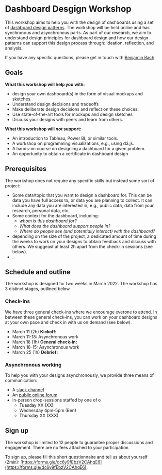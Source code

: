 # Dashboard Desgign Workshop
This workshop aims to help you with the design of dashboards using a set of [dashboard design patterns](patterns.html). The workshop will be held online and has synchronous and asynchronous parts. As part of our research, we aim to understand design principles for dashboard design and how our design patterns can support this design process through: ideation, reflection, and analysis.  

If you have any specific questions, please get in touch with [Benjamin Bach](mailto:bbach@inf.ed.ac.uk). 

## Goals 

**What this workshop will help you with:**
* design your own dashboard(s) in the form of visual mockups and sketches.
* Understand design decisions and tradeoffs
* Make deliberate design decisions and reflect on these choices.
* Use state-of-the-art tools for mockups and design sketches
* Discuss your designs with peers and learn from others. 

**What this workshop will *not* support:**
* An introduction to Tableau, Power BI, or similar tools.
* A workshop on programming visualizations, e.g., using d3.js. 
* A hands-on course on designing a dashboard for a given problem.
* An opportunity to obtain a certificate in dashboard design

## Prerequisites

The workshop does not require any specific skills but instead some sort of project: 
* Some data/topic that you want to design a dashboard for. This can be data you have full access to, or data you are planning to collect. It can include any data you are interested in, e.g., public data, data from your research, personal data, etc.
* Some context for the dashboard, including: 
  * *whom is this dashboard for?*
  * *What does the dashboard support people in?* 
  * *Where do people see (and potentially interact) with the dashboard?*
* depending on the size of the project, a dedicated amount of time during the weeks to work on your designs to obtain feedback and discuss with others. We suggeast at least 2h apart from the check-in sessions (see below).
* .


## Schedule and outline

The workshop is designed for two weeks in March 2022. The workshop has 3 distinct stages, outlined below.

### Check-ins

We have three general check-ins where we encourage everone to attend. In between these general check-ins, you can work on your dashboard designs at your own pace and check in with us on demand (see below).

* March 11 (2h) **Kickoff:**  
* March 11-18: Asynchronous work 
* March 18 (1h) **General check-in:**
* March 18-15: Asynchronous work
* March 25 (1h) **Debrief:**

### Asynchronous working

To help you with your designs asynchronously, we provide three means of communication: 
* A [slack channel](https://join.slack.com/t/slack-4wm6695/shared_invite/zt-14x7ju7f5-IkAXD47iBTVZUBNCS4CI~g) 
* An [public online forum](https://github.com/dashboarddesignpatterns/dashboarddesignpatterns.github.io/discussions)
* In-person drop-sessions staffed by one of o
  * Tuesday XX (XX)
  * Wednesday 4pm-5pm (Ben)
  * Thursday XX (XXX)

## Sign up

The workshop is limited to 12 people to guarantee proper discussions and engagement. There are no fees attached to your participation.

To sign up, please fill this short questionnaire and tell us about yourself (2min): [https://forms.gle/dc6y9fEbzV2CAhqE6](https://forms.gle/dc6y9fEbzV2CAhqE6).

